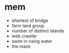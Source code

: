 # mem

- shortest of bridge
- farm land group
- number of distinct islands
- web crawler
- swim in rising water
- the maze
